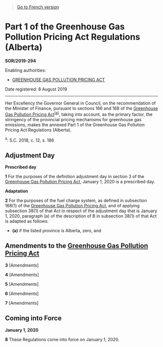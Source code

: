> [Go to French version](/fr/Règlements/Décrets,%20ordonnances%20et%20règlements%20statutaires/2019/294.md)

# Part 1 of the Greenhouse Gas Pollution Pricing Act Regulations (Alberta)

**SOR/2019-294**

Enabling authorities: 
- [GREENHOUSE GAS POLLUTION PRICING ACT](/en/Acts/Statutes%20of%20Canada/2018/c.%2012,%20s.%20186.md)

Date registered: 8 August 2019

----------

Her Excellency the Governor General in Council, on the recommendation of the Minister of Finance, pursuant to sections 166 and 168 of the [Greenhouse Gas Pollution Pricing Act](/en/Acts/Statutes%20of%20Canada/2018/c.%2012,%20s.%20186.md)<sup><a href='#fn_a_e'>[a]</a></sup>, taking into account, as the primary factor, the stringency of the provincial pricing mechanisms for greenhouse gas emissions, makes the annexed Part 1 of the Greenhouse Gas Pollution Pricing Act Regulations (Alberta).

<a name='fn_a_e'><sup>a</sup></a>: S.C. 2018, c. 12, s. 186<br />




## Adjustment Day



**Prescribed day**

**1** For the purposes of the definition adjustment day in section 3 of the [Greenhouse Gas Pollution Pricing Act](/en/Acts/Statutes%20of%20Canada/2018/c.%2012,%20s.%20186.md), January 1, 2020 is a prescribed day.




**Adaptation**

**2** For the purposes of the fuel charge system, as defined in subsection 168(1) of the [Greenhouse Gas Pollution Pricing Act](/en/Acts/Statutes%20of%20Canada/2018/c.%2012,%20s.%20186.md), and of applying subsection 38(1) of that Act in respect of the adjustment day that is January 1, 2020, paragraph (a) of the description of B in subsection 38(1) of that Act is adapted as follows:

- **(a)** if the listed province is Alberta, zero, and






## Amendments to the [Greenhouse Gas Pollution Pricing Act](/en/Acts/Statutes%20of%20Canada/2018/c.%2012,%20s.%20186.md)


**3** [Amendments]



**4** [Amendments]



**5** [Amendments]



**6** [Amendments]



**7** [Amendments]




## Coming into Force



**January 1, 2020**

**8** These Regulations come into force on January 1, 2020.


